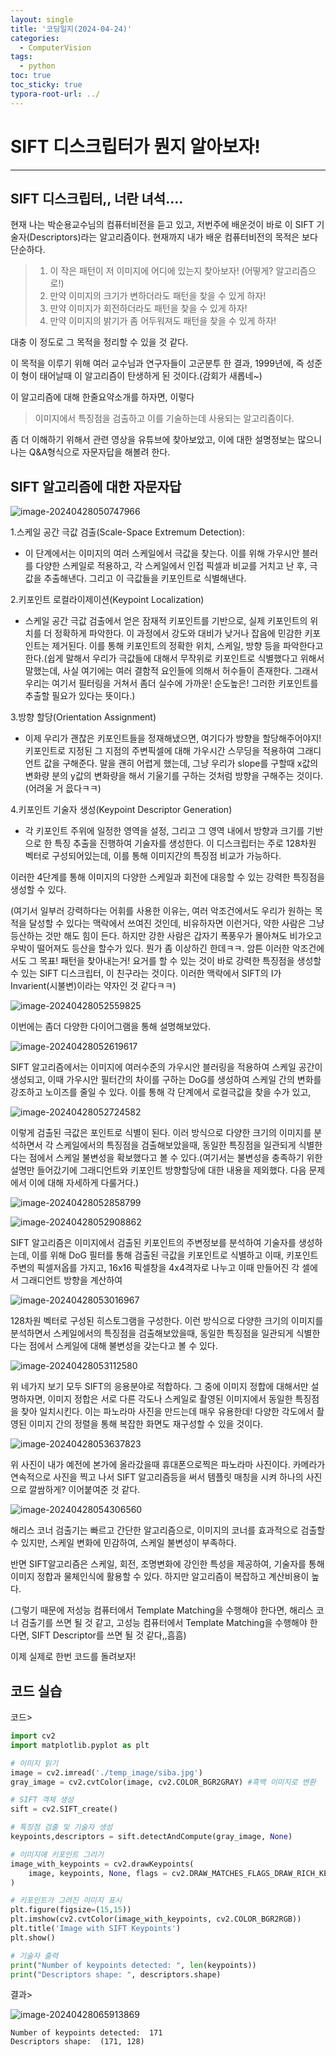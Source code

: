 ```yaml
---
layout: single
title: '코딩일지(2024-04-24)'
categories:
  - ComputerVision
tags:
  - python
toc: true
toc_sticky: true
typora-root-url: ../
---
```




# SIFT 디스크립터가 뭔지 알아보자!

<hr>





## SIFT 디스크립터,, 너란 녀석....

현재 나는 박순용교수님의 컴퓨터비전을 듣고 있고, 저번주에 배운것이 바로 이 SIFT 기술자(Descriptors)라는 알고리즘이다. 현재까지 내가 배운 컴퓨터비전의 목적은 보다 단순하다. 

> 1. 이 작은 패턴이 저 이미지에 어디에 있는지 찾아보자! (어떻게? 알고리즘으로!)
> 2.  만약 이미지의 크기가 변하더라도 패턴을 찾을 수 있게 하자!
> 3. 만약 이미지가 회전하더라도 패턴을 찾을 수 있게 하자!
> 4. 만약 이미지의 밝기가 좀 어두워져도 패턴을 찾을 수 있게 하자!

대충 이 정도로 그 목적을 정리할 수 있을 것 같다.

이 목적을 이루기 위해 여러 교수님과 연구자들이 고군분투 한 결과, 1999년에, 즉 성준이 형이 태어날때 이 알고리즘이 탄생하게 된 것이다.(감회가 새롭네~)

이 알고리즘에 대해 한줄요약소개를 하자면, 이렇다

> 이미지에서 특징점을 검출하고 이를 기술하는데 사용되는 알고리즘이다.

좀 더 이해하기 위해서 관련 영상을 유튜브에 찾아보았고, 이에 대한 설명정보는 많으니 나는 Q&A형식으로 자문자답을 해볼려 한다.

## SIFT 알고리즘에 대한 자문자답

![image-20240428050747966](/images/2024-04-24-codinglog(98)/image-20240428050747966.png)

1.스케일 공간 극값 검출(Scale-Space Extremum Detection):

- 이 단계에서는 이미지의 여러 스케일에서 극값을 찾는다. 이를 위해 가우시안 블러를 다양한 스케일로 적용하고, 각 스케일에서 인접 픽셀과 비교를 거치고 난 후, 극값을 추출해낸다. 그리고 이 극값들을 키포인트로 식별해낸다.

2.키포인트 로컬라이제이션(Keypoint Localization)

- 스케일 공간 극값 검출에서 얻은 잠재적 키포인트를 기반으로, 실제 키포인트의 위치를 더 정확하게 파악한다. 이 과정에서 강도와 대비가 낮거나 잡음에 민감한 키포인트는 제거된다. 이를 통해 키포인트의 정확한 위치, 스케일, 방향 등을 파악한다고 한다.(쉽게 말해서 우리가 극값들에 대해서 무작위로 키포인트로 식별했다고 위해서 말했는데, 사실 여기에는 여러 결함적 요인들에 의해서 허수들이 존재한다. 그래서 우리는 여기서 필터링을 거쳐서 좀더 실수에 가까운! 순도높은! 그러한 키포인트를 추출할 필요가 있다는 뜻이다.)

3.방향 할당(Orientation Assignment)

- 이제 우리가 괜찮은 키포인트들을 정재해냈으면, 여기다가 방향을 할당해주어야지! 키포인트로 지정된 그 지점의 주변픽셀에 대해 가우시간 스무딩을 적용하여 그래디언트 값을 구해준다. 말을 괜히 어렵게 했는데, 그냥 우리가 slope를 구할때 x값의 변화량 분의 y값의 변화량을 해서 기울기를 구하는 것처럼 방향을 구해주는 것이다.(어려울 거 읎다ㅋㅋ)

4.키포인트 기술자 생성(Keypoint Descriptor Generation)

- 각 키포인트 주위에 일정한 영역을 설정, 그리고 그 영역 내에서 방향과 크기를 기반으로 한 특징 추출을 진행하여 기술자를 생성한다. 이 디스크립터는 주로 128차원 벡터로 구성되어있는데, 이를 통해 이미지간의 특징점 비교가 가능하다.

이러한 4단계를 통해 이미지의 다양한 스케일과 회전에 대응할 수 있는 강력한 특징점을 생성할 수 있다.

(여기서 일부러 강력하다는 어휘를 사용한 이유는, 여러 악조건에서도 우리가 원하는 목적을 달성할 수 있다는 맥락에서 쓰여진 것인데, 비유하자면 이런거다, 약한 사람은 그냥 등산하는 것만 해도 힘이 든다. 하지만 강한 사람은 갑자기 폭풍우가 몰아쳐도 비가오고 우박이 떨어져도 등산을 할수가 있다. 뭔가 좀 이상하긴 한데ㅋㅋ. 암튼 이러한 악조건에서도 그 목표! 패턴을 찾아내는거! 요거를 할 수 있는 것이 바로 강력한 특징점을 생성할 수 있는 SIFT 디스크립터, 이 친구라는 것이다. 이러한 맥락에서 SIFT의 I가 Invarient(시불변)이라는 약자인 것 같다ㅋㅋ)

![image-20240428052559825](/images/2024-04-24-codinglog(98)/image-20240428052559825.png)

이번에는 좀더 다양한 다이어그램을 통해 설명해보았다.

![image-20240428052619617](/images/2024-04-24-codinglog(98)/image-20240428052619617.png)

SIFT 알고리즘에서는 이미지에 여러수준의 가우시안 블러링을 적용하여 스케일 공간이 생성되고, 이때 가우시안 필터간의 차이를 구하는 DoG를 생성하여 스케일 간의 변화를 강조하고 노이즈를 줄일 수 있다. 이를 통해 각 단계에서 로컬극값을 찾을 수가 있고,

![image-20240428052724582](/images/2024-04-24-codinglog(98)/image-20240428052724582.png)

이렇게 검출된 극값은 포인트로 식별이 된다. 이러 방식으로 다양한 크기의 이미지를 분석하면서 각 스케일에서의 특징점을 검출해보았을때, 동일한 특징점을 일관되게 식별한다는 점에서 스케일 불변성을 확보했다고 볼 수 있다.(여기서는 불변성을 충족하기 위한 설명만 들어갔기에 그래디언트와 키포인트 방향할당에 대한 내용을 제외했다. 다음 문제에서 이에 대해 자세하게 다룰거다.)

![image-20240428052858799](/images/2024-04-24-codinglog(98)/image-20240428052858799.png)

![image-20240428052908862](/images/2024-04-24-codinglog(98)/image-20240428052908862.png)

SIFT 알고리즘은 이미지에서 검출된 키포인트의 주변정보를 분석하여 기술자를 생성하는데, 이를 위해 DoG 필터를 통해 검출된 극값을 키포인트로 식별하고 이때, 키포인트 주변의 픽셀저옵를 가지고, 16x16 픽셀창을 4x4격자로 나누고 이때 만들어진 각 셀에서 그래디언트 방향을 계산하여

![image-20240428053016967](/images/2024-04-24-codinglog(98)/image-20240428053016967.png)

128차원 벡터로 구성된 히스토그램을 구성한다. 이런 방식으로 다양한 크기의 이미지를 분석하면서 스케일에서의 특징점을 검출해보았을때, 동일한 특징점을 일관되게 식별한다는 점에서 스케일에 대해 불변성을 갖는다고 볼 수 있다.

![image-20240428053112580](/images/2024-04-24-codinglog(98)/image-20240428053112580.png)

위 네가지 보기 모두 SIFT의 응용분야로 적합하다. 그 중에 이미지 정합에 대해서만 설명하자면, 이미지 정합은 서로 다른 각도나 스케일로 촬영된 이미지에서 동일한 특징점을 찾아 일치시킨다. 이는 파노라마 사진을 만드는데 매우 유용한데! 다양한 각도에서 촬영된 이미지 간의 정렬을 통해 복잡한 화면도 재구성할 수 있을 것이다.

![image-20240428053637823](/images/2024-04-24-codinglog(98)/image-20240428053637823.png)

위 사진이 내가 예전에 본가에 올라갔을때  휴대폰으로찍은 파노라마 사진이다. 카메라가 연속적으로 사진을 찍고 나서 SIFT 알고리즘등을 써서 템플릿 매칭을 시켜 하나의 사진으로 깔쌈하게? 이어붙여준 것 같다.

![image-20240428054306560](/images/2024-04-24-codinglog(98)/image-20240428054306560.png)

해리스 코너 검출기는 빠르고 간단한 알고리즘으로, 이미지의 코너를 효과적으로 검출할 수 있지만, 스케일 변화에 민감하여, 스케일 불변성이 부족하다.

반면 SIFT알고리즘은 스케일, 회전, 조명변화에 강인한 특성을 제공하여, 기술자를 통해 이미지 정합과 물체인식에 활용할 수 있다. 하지만 알고리즘이 복잡하고 계산비용이 높다.

(그렇기 때문에 저성능 컴퓨터에서 Template Matching을 수행해야 한다면, 해리스 코너 검출기를 쓰면 될 것 같고, 고성능 컴퓨터에서 Template Matching을 수행해야 한다면, SIFT Descriptor를 쓰면 될 것 같다,,흠흠)



이제 실제로 한번 코드를 돌려보자!

## 코드 실습

코드>

```python
import cv2
import matplotlib.pyplot as plt

# 이미지 읽기
image = cv2.imread('./temp_image/siba.jpg')
gray_image = cv2.cvtColor(image, cv2.COLOR_BGR2GRAY) #흑백 이미지로 변환

# SIFT 객체 생성
sift = cv2.SIFT_create()

# 특징점 검출 및 기술자 생성
keypoints,descriptors = sift.detectAndCompute(gray_image, None)

# 이미지에 키포인트 그리기
image_with_keypoints = cv2.drawKeypoints(
    image, keypoints, None, flags = cv2.DRAW_MATCHES_FLAGS_DRAW_RICH_KEYPOINTS
)

# 키포인트가 그려진 이미지 표시
plt.figure(figsize=(15,15))
plt.imshow(cv2.cvtColor(image_with_keypoints, cv2.COLOR_BGR2RGB))
plt.title('Image with SIFT Keypoints')
plt.show()

# 기술자 출력
print("Number of keypoints detected: ", len(keypoints))
print("Descriptors shape: ", descriptors.shape)
```

결과>

![image-20240428065913869](/images/2024-04-24-codinglog(98)/image-20240428065913869.png)

```
Number of keypoints detected:  171
Descriptors shape:  (171, 128)
```























